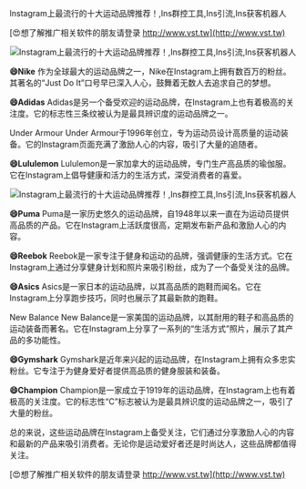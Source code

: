 Instagram上最流行的十大运动品牌推荐！,Ins群控工具,Ins引流,Ins获客机器人

[😍想了解推广相关软件的朋友请登录 http://www.vst.tw](http://www.vst.tw)

 <center><img src="https://vst.tw/MP4/tuiguang/png/1.png" alt="Instagram上最流行的十大运动品牌推荐！,Ins群控工具,Ins引流,Ins获客机器人"></center>

**😄Nike**
作为全球最大的运动品牌之一，Nike在Instagram上拥有数百万的粉丝。其著名的“Just Do It”口号早已深入人心，鼓舞着无数人去追求自己的梦想。

**😄Adidas**
Adidas是另一个备受欢迎的运动品牌，在Instagram上也有着极高的关注度。它的标志性三条纹被认为是最具辨识度的运动品牌之一。

Under Armour
Under Armour于1996年创立，专为运动员设计高质量的运动装备。它的Instagram页面充满了激励人心的内容，吸引了大量的追随者。

**😄Lululemon**
Lululemon是一家加拿大的运动品牌，专门生产高品质的瑜伽服。它在Instagram上倡导健康和活力的生活方式，深受消费者的喜爱。

 <center><img src="https://vst.tw/MP4/tuiguang/png/2.png" alt="Instagram上最流行的十大运动品牌推荐！,Ins群控工具,Ins引流,Ins获客机器人"></center>

**😄Puma**
Puma是一家历史悠久的运动品牌，自1948年以来一直在为运动员提供高品质的产品。它在Instagram上活跃度很高，定期发布新产品和激励人心的内容。

**😄Reebok**
Reebok是一家专注于健身和运动的品牌，强调健康的生活方式。它在Instagram上通过分享健身计划和照片来吸引粉丝，成为了一个备受关注的品牌。

**😄Asics**
Asics是一家日本的运动品牌，以其高品质的跑鞋而闻名。它在Instagram上分享跑步技巧，同时也展示了其最新款的跑鞋。

New Balance
New Balance是一家美国的运动品牌，以其耐用的鞋子和高品质的运动装备而著名。它在Instagram上分享了一系列的“生活方式”照片，展示了其产品的多功能性。

**😄Gymshark**
Gymshark是近年来兴起的运动品牌，在Instagram上拥有众多忠实粉丝。它专注于为健身爱好者提供高品质的健身服装和装备。

**😄Champion**
Champion是一家成立于1919年的运动品牌，在Instagram上也有着极高的关注度。它的标志性“C”标志被认为是最具辨识度的运动品牌之一，吸引了大量的粉丝。

总的来说，这些运动品牌在Instagram上备受关注，它们通过分享激励人心的内容和最新的产品来吸引消费者。无论你是运动爱好者还是时尚达人，这些品牌都值得关注。

[😍想了解推广相关软件的朋友请登录 http://www.vst.tw](http://www.vst.tw)



